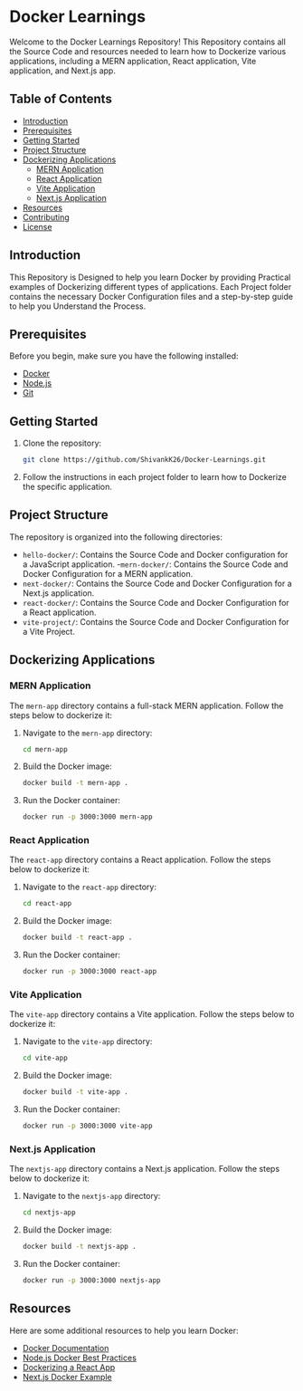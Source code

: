 # Docker Learnings

Welcome to the Docker Learnings Repository! This Repository contains all the Source Code and resources needed to learn how to Dockerize various applications, including a MERN application, React application, Vite application, and Next.js app.

## Table of Contents

- [Introduction](#introduction)
- [Prerequisites](#prerequisites)
- [Getting Started](#getting-started)
- [Project Structure](#project-structure)
- [Dockerizing Applications](#dockerizing-applications)
  - [MERN Application](#mern-application)
  - [React Application](#react-application)
  - [Vite Application](#vite-application)
  - [Next.js Application](#nextjs-application)
- [Resources](#resources)
- [Contributing](#contributing)
- [License](#license)

## Introduction

This Repository is Designed to help you learn Docker by providing Practical examples of Dockerizing different types of applications. Each Project folder contains the necessary Docker Configuration files and a step-by-step guide to help you Understand the Process.

## Prerequisites

Before you begin, make sure you have the following installed:

- [Docker](https://www.docker.com/get-started)
- [Node.js](https://nodejs.org/)
- [Git](https://git-scm.com/)

## Getting Started

1. Clone the repository:
    ```bash
    git clone https://github.com/ShivankK26/Docker-Learnings.git
    ```

2. Follow the instructions in each project folder to learn how to Dockerize the specific application.

## Project Structure

The repository is organized into the following directories:

- `hello-docker/`: Contains the Source Code and Docker configuration for a JavaScript application.
-`mern-docker/`: Contains the Source Code and Docker Configuration for a MERN application.
- `next-docker/`: Contains the Source Code and Docker Configuration for a Next.js application.
- `react-docker/`: Contains the Source Code and Docker Configuration for a React application.
- `vite-project/`: Contains the Source Code and Docker Configuration for a Vite Project.

## Dockerizing Applications

### MERN Application

The `mern-app` directory contains a full-stack MERN application. Follow the steps below to dockerize it:

1. Navigate to the `mern-app` directory:
    ```bash
    cd mern-app
    ```

2. Build the Docker image:
    ```bash
    docker build -t mern-app .
    ```

3. Run the Docker container:
    ```bash
    docker run -p 3000:3000 mern-app
    ```

### React Application

The `react-app` directory contains a React application. Follow the steps below to dockerize it:

1. Navigate to the `react-app` directory:
    ```bash
    cd react-app
    ```

2. Build the Docker image:
    ```bash
    docker build -t react-app .
    ```

3. Run the Docker container:
    ```bash
    docker run -p 3000:3000 react-app
    ```

### Vite Application

The `vite-app` directory contains a Vite application. Follow the steps below to dockerize it:

1. Navigate to the `vite-app` directory:
    ```bash
    cd vite-app
    ```

2. Build the Docker image:
    ```bash
    docker build -t vite-app .
    ```

3. Run the Docker container:
    ```bash
    docker run -p 3000:3000 vite-app
    ```

### Next.js Application

The `nextjs-app` directory contains a Next.js application. Follow the steps below to dockerize it:

1. Navigate to the `nextjs-app` directory:
    ```bash
    cd nextjs-app
    ```

2. Build the Docker image:
    ```bash
    docker build -t nextjs-app .
    ```

3. Run the Docker container:
    ```bash
    docker run -p 3000:3000 nextjs-app
    ```

## Resources

Here are some additional resources to help you learn Docker:

- [Docker Documentation](https://docs.docker.com/)
- [Node.js Docker Best Practices](https://nodejs.org/en/docs/guides/nodejs-docker-webapp/)
- [Dockerizing a React App](https://mherman.org/blog/dockerizing-a-react-app/)
- [Next.js Docker Example](https://nextjs.org/docs/deployment#docker-image)

